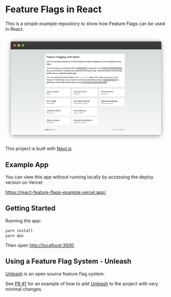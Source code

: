 # Feature Flags in React

This is a simple example repository to show how Feature Flags can be used in React.

![Screenshot from the app top page](./screenshot.png)

This project is built with [Next.js](https://nextjs.org/)

## Example App

You can view this app without running locally by accessing the deploy version on Vercel:

https://react-feature-flags-example.vercel.app/

## Getting Started

Running the app:

```shell
yarn install
yarn dev
```

Then open [http://localhost:3000](http://localhost:3000).


## Using a Feature Flag System - Unleash

[Unleash](https://www.getunleash.io/) is an open source feature flag system.

See [PR #1](https://github.com/ddikman/react-feature-flags-example/pull/1) for an example of how to add [Unleash](https://www.getunleash.io/) to the project with very minimal changes.